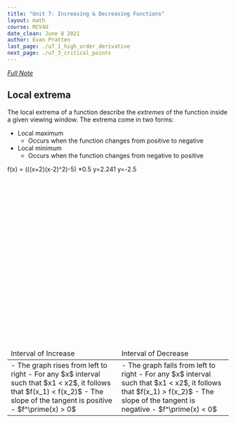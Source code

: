 ```yaml
---
title: "Unit 7: Increasing & Decreasing Functions"
layout: math
course: MCV4U
date_clean: June 8 2021
author: Evan Pratten
last_page: ./u7_1_high_order_derivative
next_page: ./u7_3_critical_points
---
```


*[Full Note]({{site.baseurl}}/static/pdf/mcv4u/7.2%20Increasing-Decreasing%20Functions%20(4.1)%20FILL%20(2).pdf)*

## Local extrema

The local extrema of a function describe the *extremes* of the function inside a given viewing window. The extrema come in two forms:

 - Local maximum
   - Occurs when the function changes from positive to negative
 - Local minimum
   - Occurs when the function changes from negative to positive

<div class="desmos-graph" style="height:400px; width: 100%">
    <expression data-id ="base_fn" data-label="f(x)">f(x) = (((x+2)(x-2)^2)-5) *0.5</expression>
    <expression data-id="max" data-label="Local Max">y=2.241</expression>
    <expression data-id="min" data-label="Local Min">y=-2.5</expression>
</div>

<table><thead><tr><td>
Interval of Increase</td><td>
Interval of Decrease</td></tr></thead><tbody><tr><td markdown="1">
 - The graph rises from left to right
 - For any $x$ interval such that $x1 < x2$, it follows that $f(x_1) < f(x_2)$
 - The slope of the tangent is positive
 - $f^\prime(x) > 0$
</td><td markdown="1">
 - The graph falls from left to right
 - For any $x$ interval such that $x1 < x2$, it follows that $f(x_1) > f(x_2)$
 - The slope of the tangent is negative
 - $f^\prime(x) < 0$
</td></tr></tbody></table>

